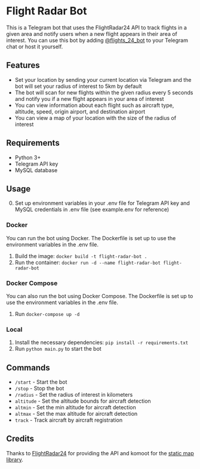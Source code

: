 # Flight Radar Bot

This is a Telegram bot that uses the FlightRadar24 API to track flights in a given area and notify users when a new
flight appears in their area of interest. You can use this bot by adding [@flights_24_bot](https://t.me/flights_24_bot)
to your Telegram chat or host it yourself.

## Features

* Set your location by sending your current location via Telegram and the bot will set your radius of interest to 5km by
  default
* The bot will scan for new flights within the given radius every 5 seconds and notify you if a new flight appears in
  your area of interest
* You can view information about each flight such as aircraft type, altitude, speed, origin airport, and destination
  airport
* You can view a map of your location with the size of the radius of interest

## Requirements

* Python 3+
* Telegram API key
* MySQL database

## Usage

0. Set up environment variables in your .env file for Telegram API key and MySQL credentials in .env file (see
   example.env for reference)

### Docker

You can run the bot using Docker. The Dockerfile is set up to use the environment variables in the .env file.

1. Build the image: `docker build -t flight-radar-bot .`
2. Run the container: `docker run -d --name flight-radar-bot flight-radar-bot`

### Docker Compose

You can also run the bot using Docker Compose. The Dockerfile is set up to use the environment variables in the .env
file.

1. Run `docker-compose up -d`

### Local

1. Install the necessary dependencies: `pip install -r requirements.txt`
2. Run `python main.py` to start the bot

## Commands

* `/start` - Start the bot
* `/stop` - Stop the bot
* `/radius` - Set the radius of interest in kilometers
* `altitude` - Set the altitude bounds for aircraft detection
* `altmin` - Set the min altitude for aircraft detection
* `altmax` - Set the max altitude for aircraft detection
* `track` - Track aircraft by aircraft registration

## Credits

Thanks to [FlightRadar24](https://www.flightradar24.com/) for providing the API and komoot for
the [static map library](https://github.com/komoot/staticmap).
